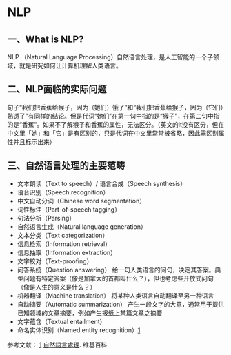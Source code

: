 # NLP
## 一、What is NLP?
NLP （Natural Language Processing）自然语言处理，是人工智能的一个子领域，就是研究如何让计算机理解人类语言。
## 二、NLP面临的实际问题
句子“我们把香蕉给猴子，因为（她们）饿了”和“我们把香蕉给猴子，因为（它们）熟透了”有同样的结论。但是代词“她们”在第一句中指的是“猴子”，在第二句中指的是“香蕉”。如果不了解猴子和香蕉的属性，无法区分。（英文的it没有区分，但在中文里「她」和「它」是有区别的，只是代词在中文里常常被省略，因此需区别属性并且标示出来）
## 三、自然语言处理的主要范畴
- 文本朗读（Text to speech）/ 语言合成（Speech synthesis）
- 语音识别（Speech recognition）
- 中文自动分词（Chinese word segmentation）
- 词性标注（Part-of-speech tagging）
- 句法分析（Parsing）
- 自然语言生成（Natural language generation）
- 文本分类（Text categorization）
- 信息检索（Information retrieval）
- 信息抽取（Information extraction）
- 文字校对（Text-proofing）
- 问答系统（Question answering）
给一句人类语言的问句，决定其答案。典型问题有特定答案（像是加拿大的首都叫什么？），但也考虑些开放式问句（像是人生的意义是什么？）
- 机器翻译（Machine translation）
将某种人类语言自动翻译至另一种语言
- 自动摘要（Automatic summarization）
产生一段文字的大意，通常用于提供已知领域的文章摘要，例如产生报纸上某篇文章之摘要
- 文字蕴含（Textual entailment）
- 命名实体识别（Named entity recognition）[1](#)


参考文献：
[1](#) [自然語言處理](https://zh.wikipedia.org/wiki/%E8%87%AA%E7%84%B6%E8%AF%AD%E8%A8%80%E5%A4%84%E7%90%86). 维基百科